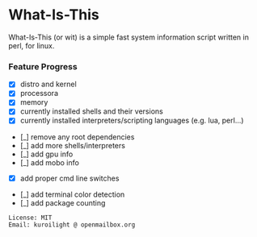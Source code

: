 What-Is-This
============
What-Is-This (or wit) is a simple fast system information script written in perl, for linux.

### Feature Progress

 - [x] distro and kernel
 - [x] processora
 - [x] memory
 - [x] currently installed shells and their versions
 - [x] currently installed interpreters/scripting languages (e.g. lua, perl...)
 - [_] remove any root dependencies
 - [_] add more shells/interpreters
 - [_] add gpu info
 - [_] add mobo info
 - [x] add proper cmd line switches
 - [_] add terminal color detection
 - [_] add package counting


```
License: MIT
Email: kuroilight @ openmailbox.org
```
